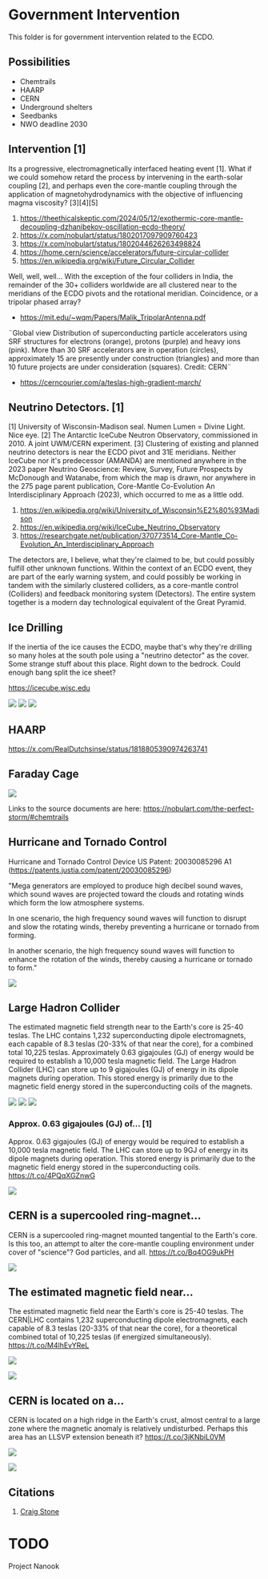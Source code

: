# Government Intervention

This folder is for government intervention related to the ECDO.

## Possibilities

- Chemtrails
- HAARP
- CERN
- Underground shelters
- Seedbanks
- NWO deadline 2030

## Intervention [1]

Its a progressive, electromagnetically interfaced heating event [1]. What if we could somehow retard the process by intervening in the earth-solar coupling [2], and perhaps even the core-mantle coupling through the application of magnetohydrodynamics with the objective of influencing magma viscosity? [3][4][5]

1. https://theethicalskeptic.com/2024/05/12/exothermic-core-mantle-decoupling-dzhanibekov-oscillation-ecdo-theory/
2. https://x.com/nobulart/status/1802017097909760423
3. https://x.com/nobulart/status/1802044626263498824
4. https://home.cern/science/accelerators/future-circular-collider
5. https://en.wikipedia.org/wiki/Future_Circular_Collider

Well, well, well... With the exception of the four colliders in India, the remainder of the 30+ colliders worldwide are all clustered near to the meridians of the ECDO pivots and the rotational meridian. Coincidence, or a tripolar phased array?
- https://mit.edu/~wqm/Papers/Malik_TripolarAntenna.pdf

¨Global view Distribution of superconducting particle accelerators using SRF structures for electrons (orange), protons (purple) and heavy ions (pink). More than 30 SRF accelerators are in operation (circles), approximately 15 are presently under construction (triangles) and more than 10 future projects are under consideration (squares). Credit: CERN¨
- https://cerncourier.com/a/teslas-high-gradient-march/

## Neutrino Detectors. [1]

[1] University of Wisconsin-Madison seal. Numen Lumen = Divine Light. Nice eye. [2] The Antarctic IceCube Neutron Observatory, commissioned in 2010. A joint UWM/CERN experiment. [3] Clustering of existing and planned neutrino detectors is near the ECDO pivot and 31E meridians. Neither IceCube nor it's predecessor (AMANDA) are mentioned anywhere in the 2023 paper Neutrino Geoscience: Review, Survey, Future Prospects by McDonough and Watanabe, from which the map is drawn, nor anywhere in the 275 page parent publication, Core-Mantle Co-Evolution An Interdisciplinary Approach (2023), which occurred to me as a little odd.
1. https://en.wikipedia.org/wiki/University_of_Wisconsin%E2%80%93Madison
2. https://en.wikipedia.org/wiki/IceCube_Neutrino_Observatory
3. https://researchgate.net/publication/370773514_Core-Mantle_Co-Evolution_An_Interdisciplinary_Approach

The detectors are, I believe, what they're claimed to be, but could possibly fulfill other unknown functions. Within the context of an ECDO event, they are part of the early warning system, and could possibly be working in tandem with the similarly clustered colliders, as a core-mantle control (Colliders) and feedback monitoring system (Detectors). The entire system together is a modern day technological equivalent of the Great Pyramid.

## Ice Drilling

If the inertia of the ice causes the ECDO, maybe that's why they're drilling so many holes at the south pole using a "neutrino detector" as the cover. Some strange stuff about this place. Right down to the bedrock. Could enough bang split the ice sheet?

https://icecube.wisc.edu

![](img/ice-drill1.jpg)
![](img/ice-drill2.jpg)
![](img/ice-drill3.jpg)

## HAARP

https://x.com/RealDutchsinse/status/1818805390974263741

## Faraday Cage

![](img/faraday-cage.jpg)

Links to the source documents are here:
https://nobulart.com/the-perfect-storm/#chemtrails

## Hurricane and Tornado Control

Hurricane and Tornado Control Device US Patent: 20030085296 A1 (https://patents.justia.com/patent/20030085296)

"Mega generators are employed to produce high decibel sound waves, which sound waves are projected toward the clouds and rotating winds which form the low atmosphere systems.

In one scenario, the high frequency sound waves will function to disrupt and slow the rotating winds, thereby preventing a hurricane or tornado from forming. 

In another scenario, the high frequency sound waves will function to enhance the rotation of the winds, thereby causing a hurricane or tornado to form."

![](img/hurricane-control.jpg)

## Large Hadron Collider

The estimated magnetic field strength near to the Earth's core is 25-40 teslas. The LHC contains 1,232 superconducting dipole electromagnets, each capable of 8.3 teslas (20-33% of that near the core), for a combined total 10,225 teslas. Approximately 0.63 gigajoules (GJ) of energy would be required to establish a 10,000 tesla magnetic field. The Large Hadron Collider (LHC) can store up to 9 gigajoules (GJ) of energy in its dipole magnets during operation. This stored energy is primarily due to the magnetic field energy stored in the superconducting coils of the magnets.

![](img/lhc1.jpg)
![](img/lhc2.jpg)
![](img/lhc3.jpg)

### Approx. 0.63 gigajoules (GJ) of... [1]

Approx. 0.63 gigajoules (GJ) of energy would be required to establish a 10,000 tesla magnetic field. The LHC can store up to 9GJ of energy in its dipole magnets during operation. This stored energy is primarily due to the magnetic field energy stored in the superconducting coils. https://t.co/4PQqXGZnwG

![](img/1802368908659224705-GQNM9o2XcAALY-v.jpg)

## CERN is a supercooled ring-magnet...

CERN is a supercooled ring-magnet mounted tangential to the Earth's core. Is this too, an attempt to alter the core-mantle coupling environment under cover of "science"? God particles, and all. https://t.co/Bq4OG9ukPH

![](img/1802044626263498824-GQIlegWXAAA4w2U.jpg)

## The estimated magnetic field near...

The estimated magnetic field near the Earth's core is 25-40 teslas. The CERN|LHC contains 1,232 superconducting dipole electromagnets, each capable of 8.3 teslas (20-33% of that near the core), for a theoretical combined total of 10,225 teslas (if energized simultaneously). https://t.co/M4lhEvYReL

![](img/1802353966262460642-GQM-wb3XIAEKTte.jpg)

![](img/1802353966262460642-GQM-yNMWYAAfpBB.png)

## CERN is located on a...

CERN is located on a high ridge in the Earth's crust, almost central to a large zone where the magnetic anomaly is relatively undisturbed. Perhaps this area has an LLSVP extension beneath it? https://t.co/3jKNbiL0VM

![](img/1802058827350598096-GQIy4GhXAAAfrWS.jpg)

![](img/1802058827350598096-GQIy5UJXsAA0roy.jpg)

## Citations

1. [Craig Stone](https://nobulart.com)

# TODO

Project Nanook